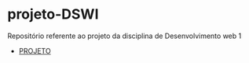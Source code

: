 # projeto-DSWI

Repositório referente ao projeto da disciplina de Desenvolvimento web 1

<ul>
    <li>
        <a href = "https://lucianobruno1.github.io/projeto-DSWI/pages/index.html" target="_blank"> PROJETO </a>
    </li>
</ul>
